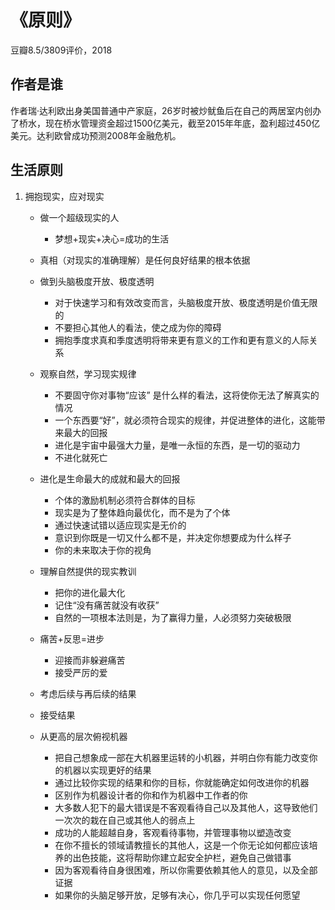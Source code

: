 # 《原则》
豆瓣8.5/3809评价，2018

## 作者是谁

作者瑞·达利欧出身美国普通中产家庭，26岁时被炒鱿鱼后在自己的两居室内创办了桥水，现在桥水管理资金超过1500亿美元，截至2015年年底，盈利超过450亿美元。达利欧曾成功预测2008年金融危机。

## 生活原则
1. 拥抱现实，应对现实
	* 做一个超级现实的人
		* 梦想+现实+决心=成功的生活
		
	* 真相（对现实的准确理解）是任何良好结果的根本依据
	
	* 做到头脑极度开放、极度透明
		* 对于快速学习和有效改变而言，头脑极度开放、极度透明是价值无限的 
		* 不要担心其他人的看法，使之成为你的障碍
		* 拥抱季度求真和季度透明将带来更有意义的工作和更有意义的人际关系

		
	* 观察自然，学习现实规律
		* 不要固守你对事物“应该” 是什么样的看法，这将使你无法了解真实的情况
		* 一个东西要“好”，就必须符合现实的规律，并促进整体的进化，这能带来最大的回报
		* 进化是宇宙中最强大力量，是唯一永恒的东西，是一切的驱动力
		* 不进化就死亡

	* 进化是生命最大的成就和最大的回报
		* 个体的激励机制必须符合群体的目标
		* 现实是为了整体趋向最优化，而不是为了个体
		* 通过快速试错以适应现实是无价的
		* 意识到你既是一切又什么都不是，并决定你想要成为什么样子
		* 你的未来取决于你的视角

	* 理解自然提供的现实教训
		* 把你的进化最大化
		* 记住“没有痛苦就没有收获”
		* 自然的一项根本法则是，为了赢得力量，人必须努力突破极限

	* 痛苦+反思=进步
		* 迎接而非躲避痛苦
		* 接受严厉的爱

	* 考虑后续与再后续的结果  
		
	* 接受结果

	* 从更高的层次俯视机器
		* 把自己想象成一部在大机器里运转的小机器，并明白你有能力改变你的机器以实现更好的结果
		* 通过比较你实现的结果和你的目标，你就能确定如何改进你的机器
		* 区别作为机器设计者的你和作为机器中工作者的你
		* 大多数人犯下的最大错误是不客观看待自己以及其他人，这导致他们一次次的栽在自己或其他人的弱点上
		* 成功的人能超越自身，客观看待事物，并管理事物以塑造改变
		* 在你不擅长的领域请教擅长的其他人，这是一个你无论如何都应该培养的出色技能，这将帮助你建立起安全护栏，避免自己做错事
		* 因为客观看待自身很困难，所以你需要依赖其他人的意见，以及全部证据
		* 如果你的头脑足够开放，足够有决心，你几乎可以实现任何愿望	 
